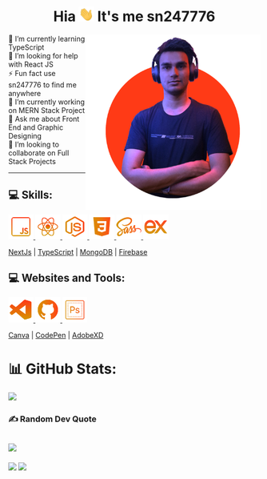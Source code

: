 <h1 align="center">Hia <img src="wave.gif" width="30px"> It's me sn247776</h1>

<img align="right" width="350px" src="about.png"/>

🌱 I’m currently learning TypeScript
<br>🤝 I’m looking for help with React JS
<br>⚡ Fun fact use sn247776 to find me anywhere
<br>🔭 I’m currently working on MERN Stack Project
<br>💬 Ask me about Front End and Graphic Designing 
<br>👯 I’m looking to collaborate on Full Stack Projects
<br>
<hr>

## 💻 Skills:
<a href="https://www.javascript.com/" target="_blank"> <img src="icons/js.png" alt="js"  height="50"/> </a>
<a href="https://reactjs.org/" target="_blank"> <img src="icons/react.png" alt="reactjs" height="50"/> </a>
<a href="https://nodejs.org/" target="_blank"> <img src="icons/node.png" alt="nodejs"  height="50"/> </a>
<a href="https://developer.mozilla.org/en-US/docs/Web/CSS" target="_blank"> <img src="icons/css.png" alt="css"  height="50"/> </a>
<a href="https://sass-lang.com/" target="_blank"> <img src="icons/sass.png" alt="sass" height="50"/> </a>
<a href="https://expressjs.com/" target="_blank"> <img src="icons/express.png" alt="express"  height="50"/> </a>

[NextJs](https://nextjs.org/) | [TypeScript](https://www.typescriptlang.org/) | [MongoDB](https://www.mongodb.com/) | [Firebase](https://firebase.google.com/)

## 💻 Websites and Tools:
<a href="https://www.javascript.com/" target="_blank"> <img src="icons/code.png" alt="vscode"  height="50"/> </a>
<a href="https://reactjs.org/" target="_blank"> <img src="icons/git.png" alt="github" height="50"/> </a>
<a href="https://nodejs.org/" target="_blank"> <img src="icons/ps.png" alt="ps"  height="50"/> </a>


[Canva](https://www.canva.com/) | [CodePen](https://codepen.io/) | [AdobeXD](https://www.adobe.com/sg/products/xd/switcher.html)


# 📊 GitHub Stats:
![](https://github-readme-streak-stats.herokuapp.com/?user=sn247776&theme=vision-friendly-dark&hide_border=false)
### ✍️ Random Dev Quote
![](https://quotes-github-readme.vercel.app/api?type=horizontal&theme=gruvbox)
---
![](https://github-readme-stats.vercel.app/api?username=sn247776&theme=vision-friendly-dark&hide_border=false&include_all_commits=false&count_private=false)
![](https://github-readme-stats.vercel.app/api/top-langs/?username=sn247776&theme=vision-friendly-dark&hide_border=false&include_all_commits=false&count_private=false&layout=compact)
